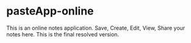 # pasteApp-online
This is an online notes application. Save, Create, Edit, View, Share your notes here.
This is the final resolved version.
